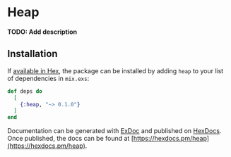# Heap

**TODO: Add description**

## Installation

If [available in Hex](https://hex.pm/docs/publish), the package can be installed
by adding `heap` to your list of dependencies in `mix.exs`:

```elixir
def deps do
  [
    {:heap, "~> 0.1.0"}
  ]
end
```

Documentation can be generated with [ExDoc](https://github.com/elixir-lang/ex_doc)
and published on [HexDocs](https://hexdocs.pm). Once published, the docs can
be found at [https://hexdocs.pm/heap](https://hexdocs.pm/heap).

